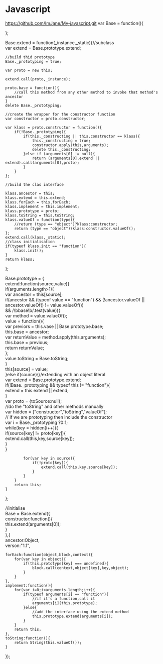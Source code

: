 # Javascript
https://github.com/ImJane/My-javascript.git
var Base = function(){  
  
};  
  
Base.extend = function(_instance,_static){//subclass  
    var extend = Base.prototype.extend;  
  
    //build thid prototype  
    Base._prototyping = true;  
  
    var proto = new this;  
  
    extend.call(proto,_instance);  
  
    proto.base = function(){  
        //call this method from any other method to invoke that method's ancestor  
    }  
    delete Base._prototyping;  
      
    //create the wrapper for the constructor function  
    var constructor = proto.constructor;  
  
    var klass = proto.constructor = function(){  
        if(!Base._prototyping){  
            if(this._constructing || this.constructor == klass){  
                this._constructing = true;  
                constructor.apply(this,arguments);  
                delete this._constructing;  
            }else if (arguments[0] != null){  
                return (arguments[0].extend || extend).call(arguments[0],proto);  
            }  
        }  
    };  
  
    //build the clas interface   
  
    klass.ancestor = this;  
    klass.extend = this.extend;  
    klass.forEach = this.forEach;  
    klass.implement = this.implement;  
    klass.prototype = proto;  
    klass.toString = this.toString;  
    klass.valueOf = function(type){  
        //return (type == "object")?klass:constructor;  
        return (type == "object")?klass:constructor.valueOf();  
    };  
    extend.call(klass,_static);  
    //class initialisation  
    if(typeof klass.init == "function"){  
        klass.init();  
    }  
    return klass;  
};  
  
Base.prototype = {  
    extend:function(source,value){  
        if(arguments.length>1){  
            var ancestor = this[source];  
            if(ancestor && (typeof value == "function") && (!ancestor.valueOf || ancestor.valueOf() != value.valueOf())  
                && /\bbase\b/.test(value)){  
                var method = value.valueOf();  
                value = function(){  
                    var previors = this.vase || Base.prototype.base;  
                    this.base = ancestor;  
                    var returnValue = method.apply(this,arguments);  
                    this.base = previous;  
                    return returnValue;  
                };  
                value.toString = Base.toString;  
            }  
            this[source] = value;  
        }else if(source){//extending with an object literal  
            var extend = Base.prototype.extend;  
            if(!Base._prototyping && typeof this != "function"){  
                extend = this.extend || extend;  
            }  
            var proto = {toSource:null};  
            //do the "toString" and other methods manually  
            var hidden = ["constructor","toString","valueOf"];  
            // if we are prototyping then include the constructor  
            var i = Base._prototyping ?0:1;  
            while(key = hidden[i++]){  
                if(source[key] != proto[key]){  
                    extend.call(this,key,source[key]);  
                }  
            }  
  
            for(var key in source){  
                if(!proto[key]){  
                    extend.call(this,key,source[key]);  
                }  
            }  
        }  
        return this;  
    }  
};  
  
//initialise  
Base = Base.extend({  
    constructor:function(){  
        this.extend(arguments[0]);  
    }  
},{  
    ancestor:Object,  
    verson:"1.1",  
      
    forEach:function(object,block,context){  
        for(var key in object){  
            if(this.prototype[key] === undefined){  
                block.call(context,object[key],key,object);  
            }  
        }  
    },  
    implement:function(){  
        for(var i=0;i<arguments.length;i++){  
            if(typeof arguments[i] == "function"){  
                //if it's a function,call it  
                arguments[i](this.prototype);  
            }else{  
                //add the interface using the extend method  
                this.prototype.extend(arguments[i]);  
            }  
        }  
        return this;  
    },  
    toString:function(){  
        return String(this.valueOf());  
    }  
}); 
